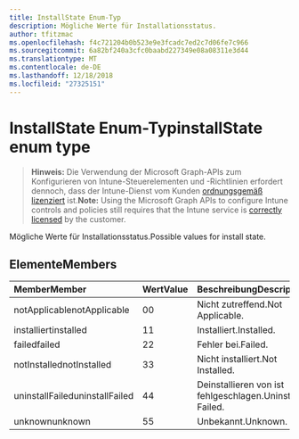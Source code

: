 ```yaml
---
title: InstallState Enum-Typ
description: Mögliche Werte für Installationsstatus.
author: tfitzmac
ms.openlocfilehash: f4c721204b0b523e9e3fcadc7ed2c7d06fe7c966
ms.sourcegitcommit: 6a82bf240a3cfc0baabd227349e08a08311e3d44
ms.translationtype: MT
ms.contentlocale: de-DE
ms.lasthandoff: 12/18/2018
ms.locfileid: "27325151"
---
```

# <a name="installstate-enum-type"></a><span data-ttu-id="f9e5b-103">InstallState Enum-Typ</span><span class="sxs-lookup"><span data-stu-id="f9e5b-103">installState enum type</span></span>

> <span data-ttu-id="f9e5b-104">**Hinweis:** Die Verwendung der Microsoft Graph-APIs zum Konfigurieren von Intune-Steuerelementen und -Richtlinien erfordert dennoch, dass der Intune-Dienst vom Kunden [ordnungsgemäß lizenziert](https://go.microsoft.com/fwlink/?linkid=839381) ist.</span><span class="sxs-lookup"><span data-stu-id="f9e5b-104">**Note:** Using the Microsoft Graph APIs to configure Intune controls and policies still requires that the Intune service is [correctly licensed](https://go.microsoft.com/fwlink/?linkid=839381) by the customer.</span></span>

<span data-ttu-id="f9e5b-105">Mögliche Werte für Installationsstatus.</span><span class="sxs-lookup"><span data-stu-id="f9e5b-105">Possible values for install state.</span></span>
## <a name="members"></a><span data-ttu-id="f9e5b-106">Elemente</span><span class="sxs-lookup"><span data-stu-id="f9e5b-106">Members</span></span>
|<span data-ttu-id="f9e5b-107">Member</span><span class="sxs-lookup"><span data-stu-id="f9e5b-107">Member</span></span>|<span data-ttu-id="f9e5b-108">Wert</span><span class="sxs-lookup"><span data-stu-id="f9e5b-108">Value</span></span>|<span data-ttu-id="f9e5b-109">Beschreibung</span><span class="sxs-lookup"><span data-stu-id="f9e5b-109">Description</span></span>|
|:---|:---|:---|
|<span data-ttu-id="f9e5b-110">notApplicable</span><span class="sxs-lookup"><span data-stu-id="f9e5b-110">notApplicable</span></span>|<span data-ttu-id="f9e5b-111">0</span><span class="sxs-lookup"><span data-stu-id="f9e5b-111">0</span></span>|<span data-ttu-id="f9e5b-112">Nicht zutreffend.</span><span class="sxs-lookup"><span data-stu-id="f9e5b-112">Not Applicable.</span></span>|
|<span data-ttu-id="f9e5b-113">installiert</span><span class="sxs-lookup"><span data-stu-id="f9e5b-113">installed</span></span>|<span data-ttu-id="f9e5b-114">1</span><span class="sxs-lookup"><span data-stu-id="f9e5b-114">1</span></span>|<span data-ttu-id="f9e5b-115">Installiert.</span><span class="sxs-lookup"><span data-stu-id="f9e5b-115">Installed.</span></span>|
|<span data-ttu-id="f9e5b-116">failed</span><span class="sxs-lookup"><span data-stu-id="f9e5b-116">failed</span></span>|<span data-ttu-id="f9e5b-117">2</span><span class="sxs-lookup"><span data-stu-id="f9e5b-117">2</span></span>|<span data-ttu-id="f9e5b-118">Fehler bei.</span><span class="sxs-lookup"><span data-stu-id="f9e5b-118">Failed.</span></span>|
|<span data-ttu-id="f9e5b-119">notInstalled</span><span class="sxs-lookup"><span data-stu-id="f9e5b-119">notInstalled</span></span>|<span data-ttu-id="f9e5b-120">3</span><span class="sxs-lookup"><span data-stu-id="f9e5b-120">3</span></span>|<span data-ttu-id="f9e5b-121">Nicht installiert.</span><span class="sxs-lookup"><span data-stu-id="f9e5b-121">Not Installed.</span></span>|
|<span data-ttu-id="f9e5b-122">uninstallFailed</span><span class="sxs-lookup"><span data-stu-id="f9e5b-122">uninstallFailed</span></span>|<span data-ttu-id="f9e5b-123">4</span><span class="sxs-lookup"><span data-stu-id="f9e5b-123">4</span></span>|<span data-ttu-id="f9e5b-124">Deinstallieren von ist fehlgeschlagen.</span><span class="sxs-lookup"><span data-stu-id="f9e5b-124">Uninstall Failed.</span></span>|
|<span data-ttu-id="f9e5b-125">unknown</span><span class="sxs-lookup"><span data-stu-id="f9e5b-125">unknown</span></span>|<span data-ttu-id="f9e5b-126">5</span><span class="sxs-lookup"><span data-stu-id="f9e5b-126">5</span></span>|<span data-ttu-id="f9e5b-127">Unbekannt.</span><span class="sxs-lookup"><span data-stu-id="f9e5b-127">Unknown.</span></span>|



